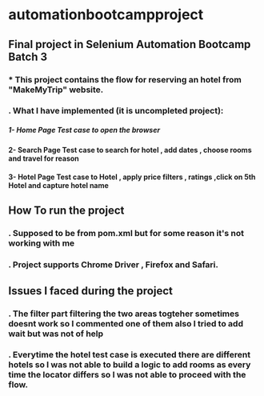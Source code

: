 # automationbootcampproject 
## Final project in Selenium Automation Bootcamp Batch 3

### * This project contains the flow for reserving an hotel from "MakeMyTrip" website.
### . What I have implemented (it is uncompleted project):
##### 1- Home Page Test case to open the browser
####  2- Search Page Test case to search for hotel , add dates , choose rooms and travel for reason
####  3- Hotel Page Test case to Hotel , apply price  filters , ratings ,click on 5th  Hotel and capture hotel name

## How To run the project
### . Supposed to be from pom.xml but for some reason it's not working with me
### . Project supports Chrome Driver , Firefox and Safari.

## Issues I faced during the project
 ### . The filter part filtering the two areas togteher sometimes doesnt work so I commented one of them also I tried to add wait but was not of help
 ### . Everytime the hotel test case is executed there are different hotels so I was not able to build a logic to add rooms as every time the locator differs so I was not able to        proceed with the flow.
 
 



